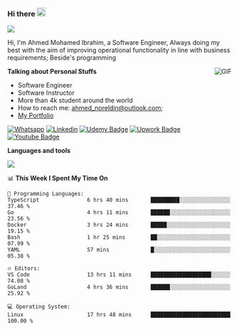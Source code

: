 ### Hi there <img src="https://raw.githubusercontent.com/MartinHeinz/MartinHeinz/master/wave.gif" width="20px">

![](https://komarev.com/ghpvc/?username=2hmad&color=lightgrey)

Hi, I'm Ahmed Mohamed Ibrahim, a Software Engineer, Always doing my best with the aim of improving operational functionality in line with business requirements; Beside's programming

  <img align="right" alt="GIF" src="https://media.giphy.com/media/836HiJc7pgzy8iNXCn/giphy.gif" />
  
**Talking about Personal Stuffs**

- Software Engineer
- Software Instructor
- More than 4k student around the world
- How to reach me: ahmed_noreldin@outlook.com;
- [My Portfolio](https://ahmednoreldin.com)

[![Whatsapp](https://img.shields.io/badge/WhatsApp-25D366?style=for-the-badge&logo=whatsapp&logoColor=white)](http://wa.me/201275457924)
[![Linkedin](https://img.shields.io/badge/LinkedIn-0077B5?style=for-the-badge&logo=linkedin&logoColor=white)](https://www.linkedin.com/in/ahmednoreldin)
[![Udemy Badge](https://img.shields.io/badge/Udemy-EC5252?style=for-the-badge&logo=Udemy&logoColor=white)](https://www.udemy.com/user/ahmed-mohamed-1/) 
[![Upwork Badge](https://img.shields.io/badge/Upwork-14a800?style=for-the-badge&logo=Upwork&logoColor=white)](https://www.upwork.com/freelancers/~01788957435aed0aa5)
[![Youtube Badge](https://img.shields.io/badge/youtube-FF0000?style=for-the-badge&logo=youtube&logoColor=white)](https://www.youtube.com/@code_with_ahmed)

**Languages and tools**  

<img src="https://skillicons.dev/icons?i=aws,gcp,azure,react,vue,flutter,php,cpp,docker,elasticsearch,express,git,githubactions,go,grafana,graphql,java,kafka,kubernetes,laravel,mongodb,mysql,nestjs,nextjs,nodejs,nuxtjs,php,postgres,postman,react,redis,redux,spring,sqlite,ts">

<!--START_SECTION:waka-->
📊 **This Week I Spent My Time On** 

```text
💬 Programming Languages: 
TypeScript               6 hrs 40 mins       █████████░░░░░░░░░░░░░░░░   37.46 % 
Go                       4 hrs 11 mins       ██████░░░░░░░░░░░░░░░░░░░   23.56 % 
Docker                   3 hrs 24 mins       █████░░░░░░░░░░░░░░░░░░░░   19.15 % 
Bash                     1 hr 25 mins        ██░░░░░░░░░░░░░░░░░░░░░░░   07.99 % 
YAML                     57 mins             █░░░░░░░░░░░░░░░░░░░░░░░░   05.38 % 

🔥 Editors: 
VS Code                  13 hrs 11 mins      ███████████████████░░░░░░   74.08 % 
GoLand                   4 hrs 36 mins       ██████░░░░░░░░░░░░░░░░░░░   25.92 % 

💻 Operating System: 
Linux                    17 hrs 48 mins      █████████████████████████   100.00 % 
```


<!--END_SECTION:waka-->
 
